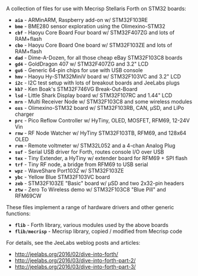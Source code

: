 A collection of files for use with Mecrisp Stellaris Forth on STM32 boards:

* **`aia`** - ARMinARM, Raspberry add-on w/ STM32F103RE
* **`bme`** - BME280 sensor exploration using the Olimexino-STM32
* **`cbf`** - Haoyu Core Board Four board w/ STM32F407ZG and lots of RAM+flash
* **`cbo`** - Haoyu Core Board One board w/ STM32F103ZE and lots of RAM+flash
* **`dad`** - Dime-A-Dozen, for all those cheap eBay STM32F103C8 boards
* **`gd4`** - GoldDragon 407 w/ STM32F407ZG and 3.2" LCD
* **`gu6`** - Generic 64-pin chips for use with USB console
* **`hmv`** - Haoyu Hy-STM32MiniV board w/ STM32F103VC and 3.2" LCD
* **`i2c`** - I2C test setup with lots of breakout boards and JeeLabs plugs
* **`kb7`** - Ken Boak's STM32F746VG Break-Out-Board
* **`lsd`** - Little Shark Display board w/ STM32F107RC and 1.44" LCD
* **`mrn`** - Multi Receiver Node w/ STM32F103C8 and some wireless modules
* **`oxs`** - Olimexino-STM32 board w/ STM32F103RB, CAN, µSD, and LiPo charger
* **`prc`** - Pico Reflow Controller w/ HyTiny, OLED, MOSFET, RFM69, 12-24V Vin
* **`rnw`** - RF Node Watcher w/ HyTiny STM32F103TB, RFM69, and 128x64 OLED
* **`rvm`** - Remote voltmeter w/ STM32L052 and a 4-chan Analog Plug
* **`suf`** - Serial USB driver for Forth, routes console I/O over USB
* **`tex`** - Tiny Extender, a HyTiny w/ extender board for RFM69 + SPI flash
* **`trf`** - Tiny RF node, a bridge from RFM69 to USB serial
* **`wpz`** - WaveShare Port103Z w/ STM32F103ZE
* **`ybc`** - Yellow Blue STM32F103VC board
* **`zeb`** - STM32F103ZE "Basic" board w/ µSD and two 2x32-pin headers
* **`ztw`** - Zero To Wireless demo w/ STM32F103C8 "Blue Pill" and RFM69CW

These files implement a range of hardware drivers and other generic functions:

* **`flib`** - Forth library, various modules used by the above boards
* **`flib/mecrisp`** - Mecrisp library, copied / modified from Mecrisp code

For details, see the JeeLabs weblog posts and articles:

* <http://jeelabs.org/2016/02/dive-into-forth/>
* <http://jeelabs.org/2016/03/dive-into-forth-part-2/>
* <http://jeelabs.org/2016/03/dive-into-forth-part-3/>
